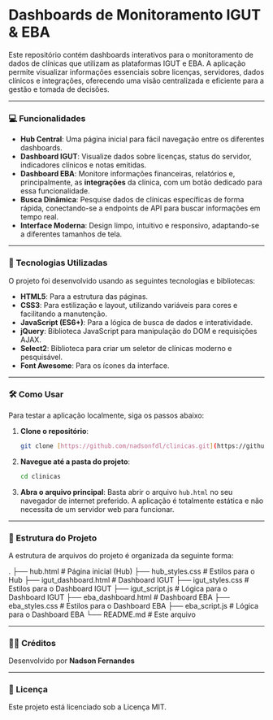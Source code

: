# Dashboards de Monitoramento IGUT & EBA

Este repositório contém dashboards interativos para o monitoramento de dados de clínicas que utilizam as plataformas IGUT e EBA. A aplicação permite visualizar informações essenciais sobre licenças, servidores, dados clínicos e integrações, oferecendo uma visão centralizada e eficiente para a gestão e tomada de decisões.

---

### 💻 Funcionalidades

* **Hub Central**: Uma página inicial para fácil navegação entre os diferentes dashboards.
* **Dashboard IGUT**: Visualize dados sobre licenças, status do servidor, indicadores clínicos e notas emitidas.
* **Dashboard EBA**: Monitore informações financeiras, relatórios e, principalmente, as **integrações** da clínica, com um botão dedicado para essa funcionalidade.
* **Busca Dinâmica**: Pesquise dados de clínicas específicas de forma rápida, conectando-se a endpoints de API para buscar informações em tempo real.
* **Interface Moderna**: Design limpo, intuitivo e responsivo, adaptando-se a diferentes tamanhos de tela.

---

### 🚀 Tecnologias Utilizadas

O projeto foi desenvolvido usando as seguintes tecnologias e bibliotecas:

* **HTML5**: Para a estrutura das páginas.
* **CSS3**: Para estilização e layout, utilizando variáveis para cores e facilitando a manutenção.
* **JavaScript (ES6+)**: Para a lógica de busca de dados e interatividade.
* **jQuery**: Biblioteca JavaScript para manipulação do DOM e requisições AJAX.
* **Select2**: Biblioteca para criar um seletor de clínicas moderno e pesquisável.
* **Font Awesome**: Para os ícones da interface.

---

### 🛠️ Como Usar

Para testar a aplicação localmente, siga os passos abaixo:

1.  **Clone o repositório**:
    ```bash
    git clone [https://github.com/nadsonfdl/clinicas.git](https://github.com/nadsonfdl/clinicas.git)
    ```

2.  **Navegue até a pasta do projeto**:
    ```bash
    cd clinicas
    ```

3.  **Abra o arquivo principal**:
    Basta abrir o arquivo `hub.html` no seu navegador de internet preferido. A aplicação é totalmente estática e não necessita de um servidor web para funcionar.

---

### 📂 Estrutura do Projeto

A estrutura de arquivos do projeto é organizada da seguinte forma:

.
├── hub.html              # Página inicial (Hub)
├── hub_styles.css        # Estilos para o Hub
├── igut_dashboard.html   # Dashboard IGUT
├── igut_styles.css       # Estilos para o Dashboard IGUT
├── igut_script.js        # Lógica para o Dashboard IGUT
├── eba_dashboard.html    # Dashboard EBA
├── eba_styles.css        # Estilos para o Dashboard EBA
├── eba_script.js         # Lógica para o Dashboard EBA
└── README.md             # Este arquivo

---

### 🧑‍💻 Créditos

Desenvolvido por **Nadson Fernandes**

---

### 📄 Licença

Este projeto está licenciado sob a Licença MIT.
